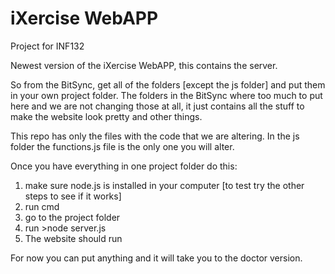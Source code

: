 # iXercise WebAPP
Project for INF132

Newest version of the iXercise WebAPP, this contains the server.

So from the BitSync, get all of the folders [except the js folder] and put them in your own project folder. The folders in the 
BitSync where too much to put here and we are not changing those at all, it just contains all the stuff to make the website look
pretty and other things.

This repo has only the files with the code that we are altering.
In the js folder the functions.js file is the only one you will alter. 

Once you have everything in one project folder do this:

1. make sure node.js is installed in your computer [to test try the other steps to see if it works]
2. run cmd
3. go to the project folder
4. run >node server.js
5. The website should run

For now you can put anything and it will take you to the doctor version. 
